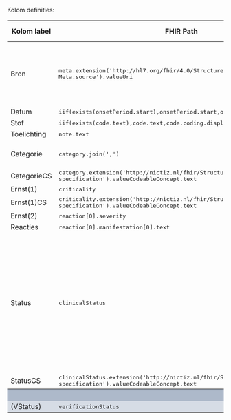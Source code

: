 Kolom definities:
<table class="grid">
<thead>
<th>Kolom label</th>
<th width="25%">FHIR Path</th>
<th>FHIR Type</th>
<th>Zib element</th>
<th>Toelichting of regels</th>
</thead>
<tbody>
<tr>
<td>Bron</td>
<td><samp>meta.extension('http://hl7.org/fhir/4.0/StructureDefinition/extension-Meta.source').valueUri</samp></td>
<td><code>string</code></td>
<td>nvt</td>
<td>Lookup adhv uri (AGB-Z of OID) <code>&lt;adressering-base&gt;/Organization?identifier=&lt;.meta.tag.code&gt;</code> en gebruik dan <code>Organization.name</code></td>
</tr>
<tr>
<td>Datum</td>
<td><samp>iif(exists(onsetPeriod.start),onsetPeriod.start,onsetDateTime)</samp></td>
<td><code>dateTime</code></td>
<td>StartDateTime</td>
<td></td>
</tr>
<tr>
<td>Stof</td>
<td><samp>iif(exists(code.text),code.text,code.coding.display)</samp></td>
<td><code>string</code></td>
<td>CausativeAgent</td>
<td></td>
</tr>
<tr>
<td>Toelichting</td>
<td><samp>note.text</samp></td>
<td><code>string</code></td>
<td>Comment</td>
<td></td>
</tr>
<tr>
<td>Categorie</td>
<td><samp>category.join(',')</samp></td>
<td><code>code</code></td>
<td>nvt</td>
<td>Meerdere opties die tegelijk getoond kunnen worden</td>
</tr>
<tr>
<td>CategorieCS</td>
<td><samp>category.extension('http://nictiz.nl/fhir/StructureDefinition/code-specification').valueCodeableConcept.text</samp></td>
<td><code>code</code></td>
<td>nvt</td>
<td></td>
</tr>
<tr>
<td>Ernst(1)</td>
<td><samp>criticality</samp></td>
<td><code>code</code></td>
<td>MateVanKritiek</td>
<td></td>
</tr>
<tr>
<td>Ernst(1)CS</td>
<td><samp>criticality.extension('http://nictiz.nl/fhir/StructureDefinition/code-specification').valueCodeableConcept.text</samp></td>
<td><code>code</code></td>
<td>MateVanKritiek</td>
<td></td>
</tr>
<tr>
<td>Ernst(2)</td>
<td><samp>reaction[0].severity</samp></td>
<td><code>code</code></td>
<td>Reactie/Ernst</td>
<td></td>
</tr>
<tr>
<td>Reacties</td>
<td><samp>reaction[0].manifestation[0].text</samp></td>
<td><code>string</code></td>
<td>Reactie/Symptoom</td>
<td></td>
</tr>
<tr>
<td>Status</td>
<td><samp>clinicalStatus</samp></td>
<td><code>code</code></td>
<td>AllergieStatus</td>
<td>‘Actief’, ‘Niet meer aanwezig’, ‘Achterhaald’. ‘Foutief’ status wordt niet getoond in de Zorgviewer (wordt uitgefilterd). Indien geen extensie aanwezig, dan worden de waarden als volgt gemapped: Active -> Actief; InActive -> Achterhaald; Resolved -> Niet meer aanwezig</td>
</tr>
<tr>
<td>StatusCS</td>
<td><samp>clinicalStatus.extension('http://nictiz.nl/fhir/StructureDefinition/code-specification').valueCodeableConcept.text</samp></td>
<td><code>code</code></td>
<td>AllergieStatus</td>
<td>Zie AllergieStatus</td>
</tr>
<tr style="background-color:#adb9ca; color:white"><th colspan="5">MARKERING</th></tr>
<tr style="background-color:#d6dce5">
<td>(VStatus)</td>
<td><samp>verificationStatus</samp></td>
<td><code>code</code></td>
<td>AllergieStatus</td>
<td></td>
</tr>
</tbody>
</table>